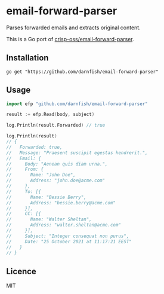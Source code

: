 # email-forward-parser
Parses forwarded emails and extracts original content.

This is a Go port of [crisp-oss/email-forward-parser](https://github.com/crisp-oss/email-forward-parser).

## Installation
```
go get "https://github.com/darnfish/email-forward-parser"
```

## Usage
```go
import efp "github.com/darnfish/email-forward-parser"

result := efp.Read(body, subject)

log.Println(result.Forwarded) // true

log.Println(result)
// {
//   Forwarded: true,
//   Message: "Praesent suscipit egestas hendrerit.",
//   Email: {
//     Body: "Aenean quis diam urna.",
//     From: {
//       Name: "John Doe",
//       Address: "john.doe@acme.com"
//     },
//     To: [{
//       Name: "Bessie Berry",
//       Address: "bessie.berry@acme.com"
//     }],
//     CC: [{
//       Name: "Walter Sheltan",
//       Address: "walter.sheltan@acme.com"
//     }],
//     Subject: "Integer consequat non purus",
//     Date: "25 October 2021 at 11:17:21 EEST"
//   }
// }
```

## Licence
MIT
